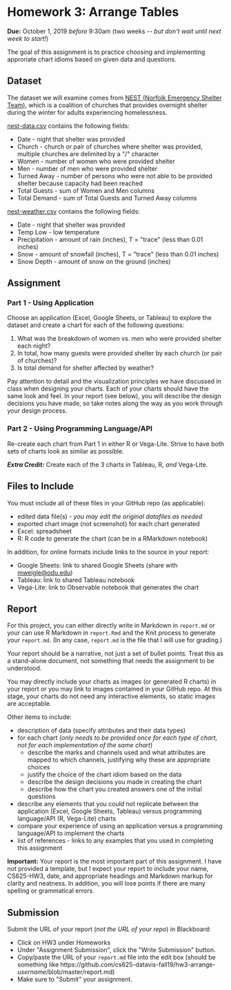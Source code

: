 # Homework 3: Arrange Tables

**Due:** October 1, 2019 *before* 9:30am (two weeks -- *but don't wait until next week to start!*)

The goal of this assignment is to practice choosing and implementing approriate chart idioms based on given data and questions.

## Dataset
The dataset we will examine comes from [NEST (Norfolk Emergency Shelter Team)](https://www.norfolk.gov/index.aspx?NID=1228), which is a coalition of churches that provides overnight shelter during the winter for adults experiencing homelessness.

[nest-data.csv](nest-data.csv) contains the following fields:  
* Date - night that shelter was provided
* Church - church or pair of churches where shelter was provided, multiple churches are delimited by a "/" character
* Women - number of women who were provided shelter
* Men - number of men who were provided shelter
* Turned Away - number of persons who were not able to be provided shelter because capacity had been reached
* Total Guests - sum of Women and Men columns
* Total Demand - sum of Total Guests and Turned Away columns

[nest-weather.csv](nest-weather.csv) contains the following fields:
* Date - night that shelter was provided
* Temp Low - low temperature
* Precipitation - amount of rain (inches), T = "trace" (less than 0.01 inches)
* Snow - amount of snowfall (inches), T = "trace" (less than 0.01 inches)
* Snow Depth - amount of snow on the ground (inches)

## Assignment

### Part 1 - Using Application

Choose an application (Excel, Google Sheets, or Tableau) to explore the dataset and create a chart for each of the following questions:

1. What was the breakdown of women vs. men who were provided shelter each night?
1. In total, how many guests were provided shelter by each church (or pair of churches)?
1. Is total demand for shelter affected by weather?

Pay attention to detail and the visualization principles we have discussed in class when designing your charts.  Each of your charts should have the same look and feel. In your report (see below), you will describe the design decisions you have made, so take notes along the way as you work through your design process. 

### Part 2 - Using Programming Language/API
Re-create each chart from Part 1 in either R or Vega-Lite.  Strive to have both sets of charts look as similar as possible.

***Extra Credit:*** Create each of the 3 charts in Tableau, R, *and* Vega-Lite.

## Files to Include 

You must include all of these files in your GitHub repo (as applicable):

* edited data file(s) - *you may edit the original datafiles as needed*
* exported chart image (not screenshot) for each chart generated
* Excel: spreadsheet
* R: R code to generate the chart (can be in a RMarkdown notebook)

In addition, for online formats include links to the source in your report:

* Google Sheets: link to shared Google Sheets (share with mweigle@odu.edu)
* Tableau: link to shared Tableau notebook
* Vega-Lite: link to Observable notebook that generates the chart

## Report
For this project, you can either directly write in Markdown in `report.md` or your can use R Markdown in `report.Rmd` and the Knit process to generate your `report.md`. (In any case, `report.md` is the file that I will use for grading.)

Your report should be a narrative, not just a set of bullet points. Treat this as a stand-alone document, not something that needs the assignment to be understood.

You may directly include your charts as images (or generated R charts) in your report or you may link to images contained in your GitHub repo. At this stage, your charts do not need any interactive elements, so static images are acceptable.  

Other items to include:
* description of data (specify attributes and their data types)
* for each chart (*only needs to be provided once for each type of chart, not for each implementation of the same chart*)
  * describe the marks and channels used and what attributes are mapped to which channels, justifying why these are appropriate choices
  * justify the choice of the chart idiom based on the data
  * describe the design decisions you made in creating the chart
  * describe how the chart you created answers one of the initial questions 
* describe any elements that you could not replicate between the application (Excel, Google Sheets, Tableau) versus programming language/API (R, Vega-Lite) charts
* compare your experience of using an application versus a programming language/API to implement the charts
* list of references - links to any examples that you used in completing this assignment

**Important:** Your report is the most important part of this assignment. I have not provided a template, but I expect your report to include your name, CS625-HW3, date, and appropriate headings and Markdown markup for clarity and neatness. In addition, you will lose points if there are many spelling or grammatical errors. 

## Submission
Submit the URL of your report (*not the URL of your repo*) in Blackboard:
* Click on HW3 under Homeworks
* Under "Assignment Submission", click the "Write Submission" button.
* Copy/paste the URL of your `report.md` file into the edit box (should be something like https<nolink>://github.com/cs625-datavis-fall19/hw3-arrange-*username*/blob/master/report.md)
* Make sure to "Submit" your assignment.
